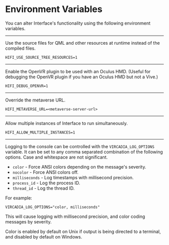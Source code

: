 # Environment Variables

You can alter Interface's functionality using the following environment variables.

---

Use the source files for QML and other resources at runtime instead of the compiled files.

    HIFI_USE_SOURCE_TREE_RESOURCES=1

---

Enable the OpenVR plugin to be used with an Oculus HMD. (Useful for debugging the OpenVR plugin if you have an Oculus HMD but not a Vive.)

    HIFI_DEBUG_OPENVR=1

---

Override the metaverse URL.

    HIFI_METAVERSE_URL=<metaverse-server-url>

---

Allow multiple instances of Interface to run simultaneously.

    HIFI_ALLOW_MULTIPLE_INSTANCES=1

---

Logging to the console can be controlled with the `VIRCADIA_LOG_OPTIONS` variable. It can be set to any comma separated combination of the following options. Case and whitespace are not significant.

* `color` - Force ANSI colors depending on the message's severity.
* `nocolor` - Force ANSI colors off.
* `milliseconds` - Log timestamps with millisecond precision.
* `process_id` - Log the process ID.
* `thread_id` - Log the thread ID.

For example:

    VIRCADIA_LOG_OPTIONS="color, milliseconds"

This will cause logging with millisecond precision, and color coding messages by severity.

Color is enabled by default on Unix if output is being directed to a terminal, and disabled by default on Windows.
